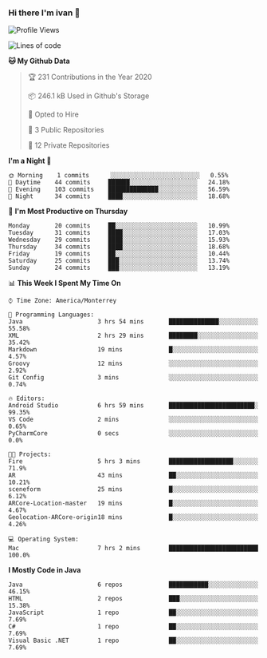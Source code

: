 ### Hi there I'm ivan 👋
<!--START_SECTION:waka-->
![Profile Views](http://img.shields.io/badge/Profile%20Views-164-blue)

![Lines of code](https://img.shields.io/badge/From%20Hello%20World%20I%27ve%20Written-2.1%20million%20lines%20of%20code-blue)

**🐱 My Github Data** 

> 🏆 231 Contributions in the Year 2020
 > 
> 📦 246.1 kB Used in Github's Storage 
 > 
> 💼 Opted to Hire
 > 
> 📜 3 Public Repositories 
 > 
> 🔑 12 Private Repositories  
 > 
**I'm a Night 🦉** 

```text
🌞 Morning    1 commits      ░░░░░░░░░░░░░░░░░░░░░░░░░   0.55% 
🌆 Daytime    44 commits     ██████░░░░░░░░░░░░░░░░░░░   24.18% 
🌃 Evening    103 commits    ██████████████░░░░░░░░░░░   56.59% 
🌙 Night      34 commits     ████░░░░░░░░░░░░░░░░░░░░░   18.68%

```
📅 **I'm Most Productive on Thursday** 

```text
Monday       20 commits     ██░░░░░░░░░░░░░░░░░░░░░░░   10.99% 
Tuesday      31 commits     ████░░░░░░░░░░░░░░░░░░░░░   17.03% 
Wednesday    29 commits     ████░░░░░░░░░░░░░░░░░░░░░   15.93% 
Thursday     34 commits     ████░░░░░░░░░░░░░░░░░░░░░   18.68% 
Friday       19 commits     ██░░░░░░░░░░░░░░░░░░░░░░░   10.44% 
Saturday     25 commits     ███░░░░░░░░░░░░░░░░░░░░░░   13.74% 
Sunday       24 commits     ███░░░░░░░░░░░░░░░░░░░░░░   13.19%

```


📊 **This Week I Spent My Time On** 

```text
⌚︎ Time Zone: America/Monterrey

💬 Programming Languages: 
Java                     3 hrs 54 mins       ██████████████░░░░░░░░░░░   55.58% 
XML                      2 hrs 29 mins       ████████░░░░░░░░░░░░░░░░░   35.42% 
Markdown                 19 mins             █░░░░░░░░░░░░░░░░░░░░░░░░   4.57% 
Groovy                   12 mins             ░░░░░░░░░░░░░░░░░░░░░░░░░   2.92% 
Git Config               3 mins              ░░░░░░░░░░░░░░░░░░░░░░░░░   0.74%

🔥 Editors: 
Android Studio           6 hrs 59 mins       ████████████████████████░   99.35% 
VS Code                  2 mins              ░░░░░░░░░░░░░░░░░░░░░░░░░   0.65% 
PyCharmCore              0 secs              ░░░░░░░░░░░░░░░░░░░░░░░░░   0.0%

🐱‍💻 Projects: 
Fire                     5 hrs 3 mins        ██████████████████░░░░░░░   71.9% 
AR                       43 mins             ██░░░░░░░░░░░░░░░░░░░░░░░   10.21% 
sceneform                25 mins             █░░░░░░░░░░░░░░░░░░░░░░░░   6.12% 
ARCore-Location-master   19 mins             █░░░░░░░░░░░░░░░░░░░░░░░░   4.67% 
Geolocation-ARCore-origin18 mins             █░░░░░░░░░░░░░░░░░░░░░░░░   4.26%

💻 Operating System: 
Mac                      7 hrs 2 mins        █████████████████████████   100.0%

```

**I Mostly Code in Java** 

```text
Java                     6 repos             ███████████░░░░░░░░░░░░░░   46.15% 
HTML                     2 repos             ███░░░░░░░░░░░░░░░░░░░░░░   15.38% 
JavaScript               1 repo              ██░░░░░░░░░░░░░░░░░░░░░░░   7.69% 
C#                       1 repo              ██░░░░░░░░░░░░░░░░░░░░░░░   7.69% 
Visual Basic .NET        1 repo              ██░░░░░░░░░░░░░░░░░░░░░░░   7.69%

```



<!--END_SECTION:waka-->

<!--
<p align="center">
  <img src ="https://github-readme-stats.vercel.app/api?username=ivanjtm&show_icons=true&count_private=true&theme=default&hide_border=true&include_all_commits=true?count_private=true">
  <img src ="https://github-readme-stats.vercel.app/api/top-langs/?username=ivanjtm&layout=compact&hide_border=true&langs_count=50">
  <img src="https://github-readme-stats.vercel.app/api/wakatime?username=ivanjtm&hide_border=true"> 
</p>
-->
